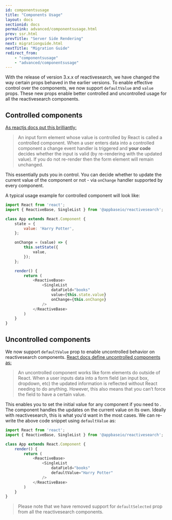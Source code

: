 ```yaml
---
id: componentsusage
title: "Components Usage"
layout: docs
sectionid: docs
permalink: advanced/componentsusage.html
prev: ssr.html
prevTitle: "Server Side Rendering"
next: migrationguide.html
nextTitle: "Migration Guide"
redirect_from:
    - "componentsusage"
    - "advanced/componentsusage"
---
```



With the release of version 3.x.x of reactivesearch, we have changed the way certain props behaved in the earlier versions. To enable effective control over the components, we now support `defaultValue` and `value` props. These new props enable better controlled and uncontrolled usage for all the reactivesearch components.

## Controlled components

[As reactjs docs put this brilliantly:](https://reactjs.org/docs/glossary.html#controlled-vs-uncontrolled-components)

> An input form element whose value is controlled by React is called a controlled component. When a user enters data into a controlled component a change event handler is triggered and **your code** decides whether the input is valid (by re-rendering with the updated value). If you do not re-render then the form element will remain unchanged.

This essentially puts you in control. You can decide whether to update the current value of the component or not - via `onChange` handler supported by every component.

A typical usage example for controlled component will look like:

```js
import React from 'react';
import { ReactiveBase, SingleList } from '@appbaseio/reactivesearch';

class App extends React.Component {
    state = {
        value: 'Harry Potter',
    };

    onChange = (value) => {
        this.setState({
            value,
        });
    };

    render() {
        return (
            <ReactiveBase>
                <SingleList
                    dataField="books"
                    value={this.state.value}
                    onChange={this.onChange}
                />
            </ReactiveBase>
        )
    }
}
```

## Uncontrolled components

We now support `defaultValue` prop to enable uncontrolled behavior on reactivesearch components. [React docs define uncontrolled components as:](https://reactjs.org/docs/glossary.html#controlled-vs-uncontrolled-components)

> An uncontrolled component works like form elements do outside of React. When a user inputs data into a form field (an input box, dropdown, etc) the updated information is reflected without React needing to do anything. However, this also means that you can’t force the field to have a certain value.

This enables you to set the initial value for any component if you need to . The component handles the updates on the current value on its own. Ideally with reactivesearch, this is what you'd want in the most cases. We can re-write the above code snippet using `defaultValue` as:

```js
import React from 'react';
import { ReactiveBase, SingleList } from '@appbaseio/reactivesearch';

class App extends React.Component {
    render() {
        return (
            <ReactiveBase>
                <SingleList
                    dataField="books"
                    defaultValue="Harry Potter"
                />
            </ReactiveBase>
        )
    }
}
```

> Please note that we have removed support for `defaultSelected` prop from all the reactivesearch components.